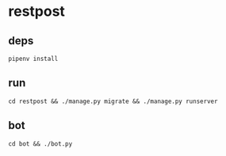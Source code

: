 # restpost
## deps
`pipenv install`
## run
`cd restpost && ./manage.py migrate && ./manage.py runserver`
## bot
`cd bot && ./bot.py`

